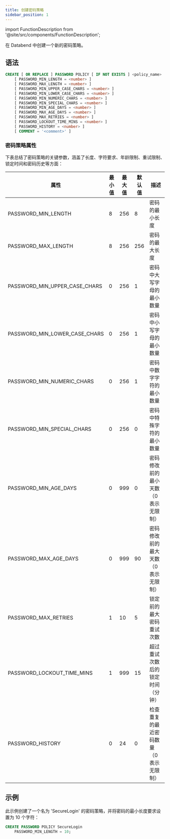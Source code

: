 ```yaml
---
title: 创建密码策略
sidebar_position: 1
---
```

import FunctionDescription from '@site/src/components/FunctionDescription';

<FunctionDescription description="引入或更新版本：v1.2.339"/>

在 Databend 中创建一个新的密码策略。

## 语法

```sql
CREATE [ OR REPLACE ] PASSWORD POLICY [ IF NOT EXISTS ] <policy_name>
    [ PASSWORD_MIN_LENGTH = <number> ]
    [ PASSWORD_MAX_LENGTH = <number> ]
    [ PASSWORD_MIN_UPPER_CASE_CHARS = <number> ]
    [ PASSWORD_MIN_LOWER_CASE_CHARS = <number> ]
    [ PASSWORD_MIN_NUMERIC_CHARS = <number> ]
    [ PASSWORD_MIN_SPECIAL_CHARS = <number> ]
    [ PASSWORD_MIN_AGE_DAYS = <number> ]
    [ PASSWORD_MAX_AGE_DAYS = <number> ]
    [ PASSWORD_MAX_RETRIES = <number> ]
    [ PASSWORD_LOCKOUT_TIME_MINS = <number> ]
    [ PASSWORD_HISTORY = <number> ]
    [ COMMENT = '<comment>' ]
```

### 密码策略属性

下表总结了密码策略的关键参数，涵盖了长度、字符要求、年龄限制、重试限制、锁定时间和密码历史等方面：

| 属性                     | 最小值 | 最大值 | 默认值 | 描述                                                                          |
|-------------------------------|-----|-----|---------|--------------------------------------------------------------------------------------|
| PASSWORD_MIN_LENGTH           | 8   | 256 | 8       | 密码的最小长度                                                       |
| PASSWORD_MAX_LENGTH           | 8   | 256 | 256     | 密码的最大长度                                                       |
| PASSWORD_MIN_UPPER_CASE_CHARS | 0   | 256 | 1       | 密码中大写字母的最小数量                               |
| PASSWORD_MIN_LOWER_CASE_CHARS | 0   | 256 | 1       | 密码中小写字母的最小数量                               |
| PASSWORD_MIN_NUMERIC_CHARS    | 0   | 256 | 1       | 密码中数字字符的最小数量                                 |
| PASSWORD_MIN_SPECIAL_CHARS    | 0   | 256 | 0       | 密码中特殊字符的最小数量                                 |
| PASSWORD_MIN_AGE_DAYS         | 0   | 999 | 0       | 密码修改前的最小天数（0 表示无限制）  |
| PASSWORD_MAX_AGE_DAYS         | 0   | 999 | 90      | 密码修改前的最大天数（0 表示无限制） |
| PASSWORD_MAX_RETRIES          | 1   | 10  | 5       | 锁定前的最大密码重试次数                                    |
| PASSWORD_LOCKOUT_TIME_MINS    | 1   | 999 | 15      | 超过重试次数后的锁定时间（分钟）                               |
| PASSWORD_HISTORY              | 0   | 24  | 0       | 检查重复的最近密码数量（0 表示无限制）     |

## 示例

此示例创建了一个名为 'SecureLogin' 的密码策略，并将密码的最小长度要求设置为 10 个字符：

```sql
CREATE PASSWORD POLICY SecureLogin
    PASSWORD_MIN_LENGTH = 10;
```
